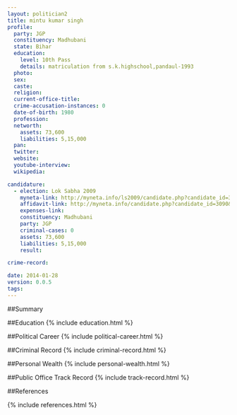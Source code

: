 ```yaml
---
layout: politician2
title: mintu kumar singh
profile: 
  party: JGP
  constituency: Madhubani
  state: Bihar
  education: 
    level: 10th Pass
    details: matriculation from s.k.highschool,pandaul-1993
  photo: 
  sex: 
  caste: 
  religion: 
  current-office-title: 
  crime-accusation-instances: 0
  date-of-birth: 1980
  profession: 
  networth: 
    assets: 73,600
    liabilities: 5,15,000
  pan: 
  twitter: 
  website: 
  youtube-interview: 
  wikipedia: 

candidature: 
  - election: Lok Sabha 2009
    myneta-link: http://myneta.info/ls2009/candidate.php?candidate_id=3090
    affidavit-link: http://myneta.info/candidate.php?candidate_id=3090&scan=original
    expenses-link: 
    constituency: Madhubani 
    party: JGP
    criminal-cases: 0
    assets: 73,600
    liabilities: 5,15,000
    result:  

crime-record: 

date: 2014-01-28
version: 0.0.5
tags: 
---
```

##Summary


##Education
{% include education.html %}


##Political Career
{% include political-career.html %}


##Criminal Record
{% include criminal-record.html %}


##Personal Wealth
{% include personal-wealth.html %}


##Public Office Track Record
{% include track-record.html %}


##References


{% include references.html %}